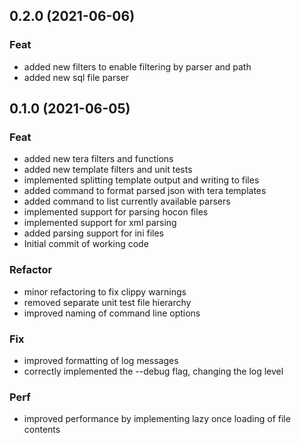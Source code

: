 ## 0.2.0 (2021-06-06)

### Feat

- added new filters to enable filtering by parser and path
- added new sql file parser

## 0.1.0 (2021-06-05)

### Feat

- added new tera filters and functions
- added new template filters and unit tests
- implemented splitting template output and writing to files
- added command to format parsed json with tera templates
- added command to list currently available parsers
- implemented support for parsing hocon files
- implemented support for xml parsing
- added parsing support for ini files
- Initial commit of working code

### Refactor

- minor refactoring to fix clippy warnings
- removed separate unit test file hierarchy
- improved naming of command line options

### Fix

- improved formatting of log messages
- correctly implemented the --debug flag, changing the log level

### Perf

- improved performance by implementing lazy once loading of file contents
